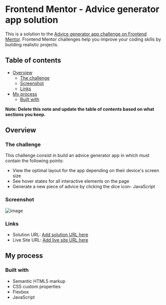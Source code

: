 # Frontend Mentor - Advice generator app solution

This is a solution to the [Advice generator app challenge on Frontend Mentor](https://www.frontendmentor.io/challenges/advice-generator-app-QdUG-13db). Frontend Mentor challenges help you improve your coding skills by building realistic projects.

## Table of contents

- [Overview](#overview)
  - [The challenge](#the-challenge)
  - [Screenshot](#screenshot)
  - [Links](#links)
- [My process](#my-process)
  - [Built with](#built-with)

**Note: Delete this note and update the table of contents based on what sections you keep.**

## Overview

### The challenge

This challenge consist in build an advice generator app in which must contain the following points:

- View the optimal layout for the app depending on their device's screen size
- See hover states for all interactive elements on the page
- Generate a new piece of advice by clicking the dice icon- JavaScript

### Screenshot

![image](https://user-images.githubusercontent.com/68826045/160897537-feb28027-88f8-4232-8172-4ce16a57a051.png)

### Links

- Solution URL: [Add solution URL here](https://your-solution-url.com)
- Live Site URL: [Add live site URL here](https://your-live-site-url.com)

## My process

### Built with

- Semantic HTML5 markup
- CSS custom properties
- Flexbox
- JavaScript
